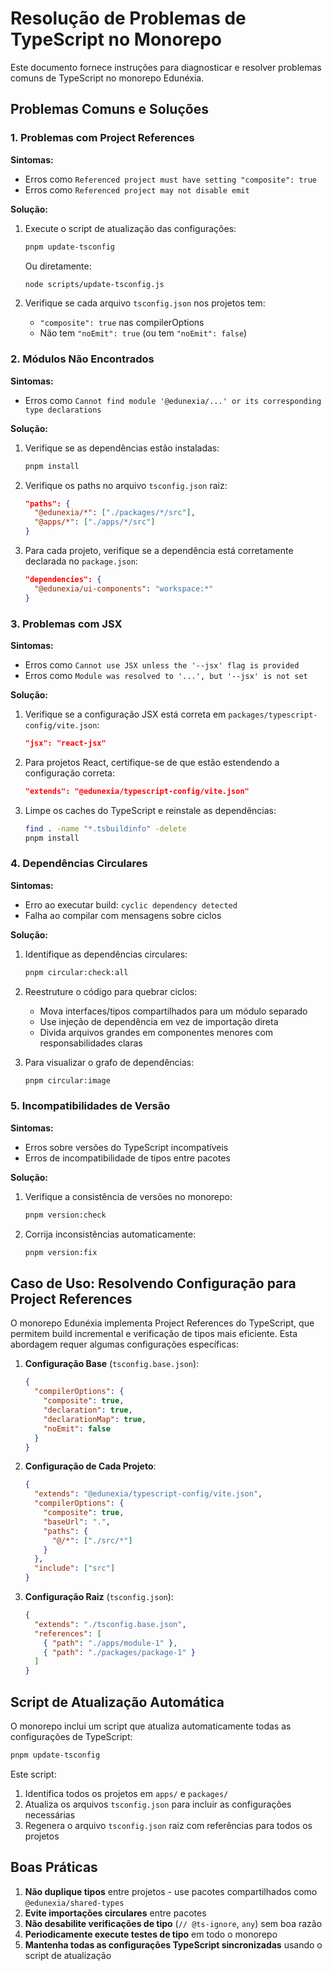 <!-- cSpell:disable -->
# Resolução de Problemas de TypeScript no Monorepo

Este documento fornece instruções para diagnosticar e resolver problemas comuns de TypeScript no monorepo Edunéxia.

## Problemas Comuns e Soluções

### 1. Problemas com Project References

**Sintomas:**
- Erros como `Referenced project must have setting "composite": true`
- Erros como `Referenced project may not disable emit`

**Solução:**
1. Execute o script de atualização das configurações:
   ```bash
   pnpm update-tsconfig
   ```
   Ou diretamente:
   ```bash
   node scripts/update-tsconfig.js
   ```

2. Verifique se cada arquivo `tsconfig.json` nos projetos tem:
   - `"composite": true` nas compilerOptions
   - Não tem `"noEmit": true` (ou tem `"noEmit": false`)

### 2. Módulos Não Encontrados

**Sintomas:**
- Erros como `Cannot find module '@edunexia/...' or its corresponding type declarations`

**Solução:**
1. Verifique se as dependências estão instaladas:
   ```bash
   pnpm install
   ```

2. Verifique os paths no arquivo `tsconfig.json` raiz:
   ```json
   "paths": {
     "@edunexia/*": ["./packages/*/src"],
     "@apps/*": ["./apps/*/src"]
   }
   ```

3. Para cada projeto, verifique se a dependência está corretamente declarada no `package.json`:
   ```json
   "dependencies": {
     "@edunexia/ui-components": "workspace:*"
   }
   ```

### 3. Problemas com JSX

**Sintomas:**
- Erros como `Cannot use JSX unless the '--jsx' flag is provided`
- Erros como `Module was resolved to '...', but '--jsx' is not set`

**Solução:**
1. Verifique se a configuração JSX está correta em `packages/typescript-config/vite.json`:
   ```json
   "jsx": "react-jsx"
   ```

2. Para projetos React, certifique-se de que estão estendendo a configuração correta:
   ```json
   "extends": "@edunexia/typescript-config/vite.json"
   ```

3. Limpe os caches do TypeScript e reinstale as dependências:
   ```bash
   find . -name "*.tsbuildinfo" -delete
   pnpm install
   ```

### 4. Dependências Circulares

**Sintomas:**
- Erro ao executar build: `cyclic dependency detected`
- Falha ao compilar com mensagens sobre ciclos

**Solução:**
1. Identifique as dependências circulares:
   ```bash
   pnpm circular:check:all
   ```

2. Reestruture o código para quebrar ciclos:
   - Mova interfaces/tipos compartilhados para um módulo separado
   - Use injeção de dependência em vez de importação direta
   - Divida arquivos grandes em componentes menores com responsabilidades claras

3. Para visualizar o grafo de dependências:
   ```bash
   pnpm circular:image
   ```

### 5. Incompatibilidades de Versão

**Sintomas:**
- Erros sobre versões do TypeScript incompatíveis
- Erros de incompatibilidade de tipos entre pacotes

**Solução:**
1. Verifique a consistência de versões no monorepo:
   ```bash
   pnpm version:check
   ```

2. Corrija inconsistências automaticamente:
   ```bash
   pnpm version:fix
   ```

## Caso de Uso: Resolvendo Configuração para Project References

O monorepo Edunéxia implementa Project References do TypeScript, que permitem build incremental e verificação de tipos mais eficiente. Esta abordagem requer algumas configurações específicas:

1. **Configuração Base** (`tsconfig.base.json`):
   ```json
   {
     "compilerOptions": {
       "composite": true,
       "declaration": true,
       "declarationMap": true,
       "noEmit": false
     }
   }
   ```

2. **Configuração de Cada Projeto**:
   ```json
   {
     "extends": "@edunexia/typescript-config/vite.json",
     "compilerOptions": {
       "composite": true,
       "baseUrl": ".",
       "paths": {
         "@/*": ["./src/*"]
       }
     },
     "include": ["src"]
   }
   ```

3. **Configuração Raiz** (`tsconfig.json`):
   ```json
   {
     "extends": "./tsconfig.base.json",
     "references": [
       { "path": "./apps/module-1" },
       { "path": "./packages/package-1" }
     ]
   }
   ```

## Script de Atualização Automática

O monorepo inclui um script que atualiza automaticamente todas as configurações de TypeScript:

```bash
pnpm update-tsconfig
```

Este script:
1. Identifica todos os projetos em `apps/` e `packages/`
2. Atualiza os arquivos `tsconfig.json` para incluir as configurações necessárias
3. Regenera o arquivo `tsconfig.json` raiz com referências para todos os projetos

## Boas Práticas

1. **Não duplique tipos** entre projetos - use pacotes compartilhados como `@edunexia/shared-types`
2. **Evite importações circulares** entre pacotes
3. **Não desabilite verificações de tipo** (`// @ts-ignore`, `any`) sem boa razão
4. **Periodicamente execute testes de tipo** em todo o monorepo
5. **Mantenha todas as configurações TypeScript sincronizadas** usando o script de atualização 
